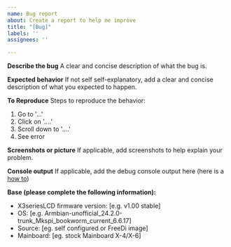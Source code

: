 ```yaml
---
name: Bug report
about: Create a report to help me improve
title: "[Bug]"
labels: ''
assignees: ''

---
```


**Describe the bug**
A clear and concise description of what the bug is.

**Expected behavior**
If not self self-explanatory, add a clear and concise description of what you expected to happen.

**To Reproduce**
Steps to reproduce the behavior:
1. Go to '...'
2. Click on '....'
3. Scroll down to '....'
4. See error

**Screenshots or picture**
If applicable, add screenshots to help explain your problem.

**Console output**
If applicable, add the debug console output here (here is a [how to](https://github.com/Phil1988/FreeDi/wiki/Bugs!))

**Base (please complete the following information):**
 - X3seriesLCD firmware version: [e.g. v1.00 stable]
 - OS: [e.g. Armbian-unofficial_24.2.0-trunk_Mkspi_bookworm_current_6.6.17]
 - Source: [eg. self configured or FreeDi image]
 - Mainboard: [eg. stock Mainboard X-4/X-6]
